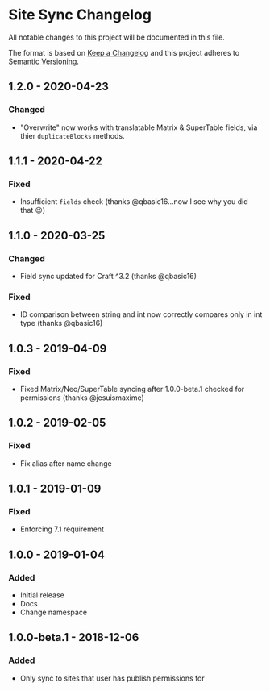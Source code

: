 # Site Sync Changelog

All notable changes to this project will be documented in this file.

The format is based on [Keep a Changelog](http://keepachangelog.com/) and this project adheres to [Semantic Versioning](http://semver.org/).

## 1.2.0 - 2020-04-23

### Changed

- "Overwrite" now works with translatable Matrix & SuperTable fields, via thier `duplicateBlocks` methods.

## 1.1.1 - 2020-04-22

### Fixed

- Insufficient `fields` check (thanks @qbasic16…now I see why you did that 😉)

## 1.1.0 - 2020-03-25

### Changed

- Field sync updated for Craft ^3.2 (thanks @qbasic16)

### Fixed

- ID comparison between string and int now correctly compares only in int type (thanks @qbasic16)

## 1.0.3 - 2019-04-09

### Fixed

- Fixed Matrix/Neo/SuperTable syncing after 1.0.0-beta.1 checked for permissions (thanks @jesuismaxime)

## 1.0.2 - 2019-02-05

### Fixed

- Fix alias after name change

## 1.0.1 - 2019-01-09

### Fixed

- Enforcing 7.1 requirement

## 1.0.0 - 2019-01-04

### Added

- Initial release
- Docs
- Change namespace

## 1.0.0-beta.1 - 2018-12-06

### Added

- Only sync to sites that user has publish permissions for
